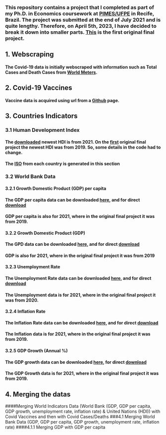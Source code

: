 ### This repository contains a project that I completed as part of my Ph.D. in Economics coursework at [PIMES/UFPE](https://sites.google.com/view/pimes/principal) in Recife, Brazil. The project was submitted at the end of July 2021 and is quite lengthy. Therefore, on April 5th, 2023, I have decided to break it down into smaller parts. [This](https://github.com/andreluizcoelho/Covid-19-Project/blob/main/covid19project_andreluizcoelho.ipynb) is the first original final project.

## 1. Webscraping 
#### The Covid-19 data is initially webscraped with information such as Total Cases and Death Cases from [World Meters](https://www.worldometers.info/coronavirus/). 


## 2. Covid-19 Vaccines
#### Vaccine data is acquired using url from a [Github](https://raw.githubusercontent.com/owid/covid-19-data/master/public/data/vaccinations/vaccinations.csv) page.

## 3. Countries Indicators 
### 3.1 Human Development Index
#### The [downloaded](https://hdr.undp.org/data-center/human-development-index#/indicies/HDI) newest HDI is from 2021. On the [first](https://github.com/andreluizcoelho/Covid-19-Project/blob/main/covid19project_andreluizcoelho.ipynb) original final project the newest HDI was from 2019. So, some details in the code had to change.
#### The [ISO](https://www.iso.org/standards.html) from each country is generated in this section
### 3.2 World Bank Data
#### 3.2.1 Growth Domestic Product (GDP) per capita
#### The GDP per capita data can be downloaded [here](https://data.worldbank.org/indicator/NY.GDP.PCAP.CD), and for direct [download](https://api.worldbank.org/v2/en/indicator/NY.GDP.PCAP.CD?downloadformat=excel)
#### GDP per capita is also for 2021, where in the original final project it was from 2019. 
#### 3.2.2 Growth Domestic Product (GDP) 
#### The GPD data can be downloaded [here](https://data.worldbank.org/indicator/NY.GDP.MKTP.CD), and for direct [download](https://api.worldbank.org/v2/en/indicator/NY.GDP.MKTP.CD?downloadformat=excel)
#### GDP is also for 2021, where in the original final project it was from 2019 
#### 3.2.3 Unemployment Rate 
#### The Unemployment Rate data can be downloaded [here](https://data.worldbank.org/indicator/SL.UEM.TOTL.ZS), and for direct [download](https://api.worldbank.org/v2/en/indicator/SL.UEM.TOTL.ZS?downloadformat=excel)
#### The Unemployment data is for 2021, where in the original final project it was from 2020.
#### 3.2.4 Inflation Rate 
#### The Inflation Rate data can be downloaded [here](https://data.worldbank.org/indicator/FP.CPI.TOTL.ZG), and for direct [download](https://api.worldbank.org/v2/en/indicator/FP.CPI.TOTL.ZG?downloadformat=excel)
#### The Inflation data is for 2021, where in the original final project it was from 2019.
#### 3.2.5 GDP Growth (Annual %) 
#### The GDP growth data can be downloaded [here](https://data.worldbank.org/indicator/NY.GDP.MKTP.KD.ZG), for direct [download](https://api.worldbank.org/v2/en/indicator/NY.GDP.MKTP.KD.ZG?downloadformat=excel)
#### The GDP Growth data is for 2021, where in the original final project it was from 2019.
## 4. Merging the datas
####Merging World Indicators Data (World Bank (GDP, GDP per capita, GDP growth, unemployment rate, inflation rate) & United Nations (HDI)) with Covid Vaccines and then with Covid Cases/Deaths
###4.1 Merging World Bank Data (GDP, GDP per capita, GDP growth, unemployment rate, inflation rate)
####4.1.1 Merging GDP with GDP per capita



